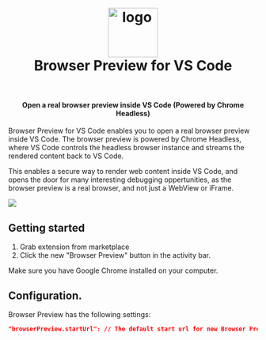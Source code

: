 <h1 align="center">
  <br>
    <img src="https://github.com/auchenberg/vscode-browser-preview/blob/master/resources/icon_128.png?raw=true" alt="logo" width="100">
  <br>
  Browser Preview for VS Code
  <br>
  <br>
</h1>

<h4 align="center">Open a real browser preview inside VS Code (Powered by Chrome Headless)</h4>

Browser Preview for VS Code enables you to open a real browser preview inside VS Code. The browser preview is powered by Chrome Headless, where VS Code controls the headless browser instance and streams the rendered content back to VS Code. 

This enables a secure way to render web content inside VS Code, and opens the door for many interesting debugging oppertunities, as the browser preview is a real browser, and not just a WebView or iFrame.


![](resources/demo.gif)

## Getting started

1. Grab extension from marketplace
2. Click the new "Browser Preview" button in the activity bar.

Make sure you have Google Chrome installed on your computer.

## Configuration.

Browser Preview has the following settings:

```json
"browserPreview.startUrl": // The default start url for new Browser Preview instances
```